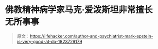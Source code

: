 # 佛教精神病学家马克·爱泼斯坦非常擅长无所事事

> 原文：<https://lifehacker.com/author-and-psychiatrist-mark-epstein-is-very-good-at-do-1823729179>